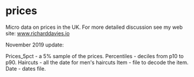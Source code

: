 # prices

Micro data on prices in the UK. For more detailed discussion see my web site:  www.richarddavies.io

November 2019 update:


Prices_5pct - a 5% sample of the prices.
Percentiles - deciles from p10 to p90.
Haircuts - all the date for men's haircuts
Item - file to decode the item.
Date - dates file.



